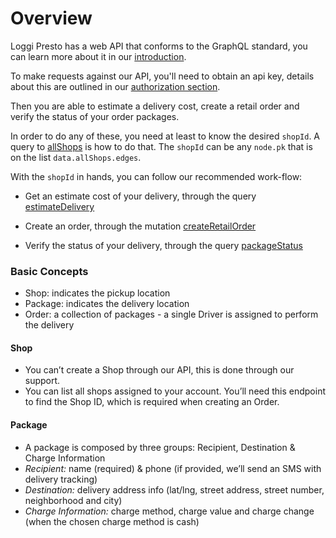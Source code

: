 # Overview

Loggi Presto has a web API that conforms to the GraphQL standard, you can learn more about it in our [introduction](/introduction/welcome).

To make requests against our API, you'll need to obtain an api key, details about this are outlined in our [authorization section](/introduction/authorization).

Then you are able to estimate a delivery cost, create a retail order and verify the status of your order packages.

In order to do any of these, you need at least to know the desired ```shopId```. A query to [allShops](/presto/all-shops) is how to do that. The ```shopId``` can be any ```node.pk``` that is on the list ```data.allShops.edges```.

With the ```shopId``` in hands, you can follow our recommended work-flow:

- Get an estimate cost of your delivery, through the query [estimateDelivery](/presto/estimate-delivery)

- Create an order, through the mutation [createRetailOrder](/presto/create-retail-order)

- Verify the status of your delivery, through the query [packageStatus](/presto/package-status)

### Basic Concepts
* Shop: indicates the pickup location
* Package: indicates the delivery location
* Order: a collection of packages - a single Driver is assigned to perform the delivery

#### Shop
* You can’t create a Shop through our API, this is done through our support.
* You can list all shops assigned to your account. You’ll need this endpoint to find the Shop ID, which is required when creating an Order.

#### Package
* A package is composed by three groups: Recipient, Destination & Charge Information
* *Recipient:* name (required) & phone (if provided, we’ll send an SMS with delivery tracking)
* *Destination:* delivery address info (lat/lng, street address, street number, neighborhood and city)
* *Charge Information:* charge method, charge value and charge change (when the chosen charge method is cash)
